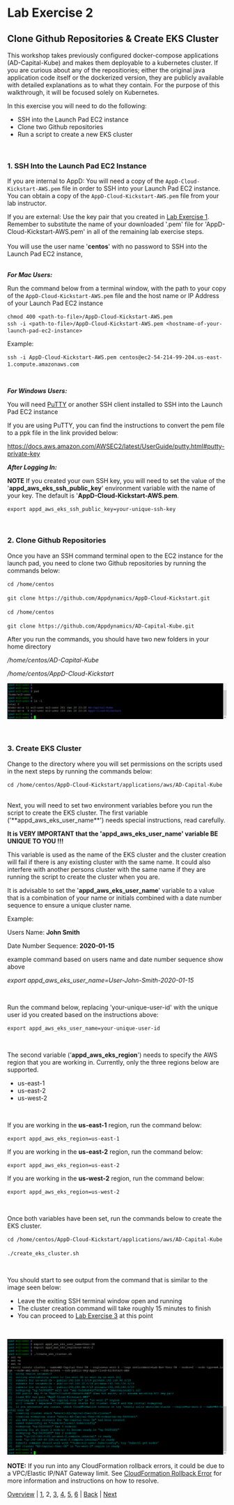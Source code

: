 # Lab Exercise 2
## Clone Github Repositories & Create EKS Cluster

This workshop takes previously configured docker-compose applications (AD-Capital-Kube) and makes them deployable to a kubernetes cluster. If you are curious about any of the repositiories; either the original java application code itself or the dockerized version, they are publicly available with detailed explanations as to what they contain. For the purpose of this walkthrough, it will be focused solely on Kubernetes.

In this exercise you will need to do the following:

- SSH into the Launch Pad EC2 instance
- Clone two Github repositories
- Run a script to create a new EKS cluster
<br>

### **1.** SSH Into the Launch Pad EC2 Instance
If you are internal to AppD: You will need a copy of the `AppD-Cloud-Kickstart-AWS.pem` file in order to SSH into your Launch Pad EC2 instance. You can obtain a copy of the `AppD-Cloud-Kickstart-AWS.pem` file from your lab instructor.  

If you are external: Use the key pair that you created in [Lab Exercise 1](lab-exercise-01.md). Remember to substitute the name of your downloaded '.pem' file for 'AppD-Cloud-Kickstart-AWS.pem' in all of the remaining lab exercise steps.  
<br>
You will use the user name '**centos**' with no password to SSH into the Launch Pad EC2 instance,
<br><br>

***For Mac Users:***

Run the command below from a terminal window, with the path to your copy of the `AppD-Cloud-Kickstart-AWS.pem` file and the host name or IP Address of your Launch Pad EC2 instance
```
chmod 400 <path-to-file>/AppD-Cloud-Kickstart-AWS.pem
ssh -i <path-to-file>/AppD-Cloud-Kickstart-AWS.pem <hostname-of-your-launch-pad-ec2-instance>
```

Example:
```
ssh -i AppD-Cloud-Kickstart-AWS.pem centos@ec2-54-214-99-204.us-east-1.compute.amazonaws.com
```

<br>

***For Windows Users:***

You will need [PuTTY](https://www.putty.org/) or another SSH client installed to SSH into the Launch Pad EC2 instance
<br>

If you are using PuTTY, you can find the instructions to convert the pem file to a ppk file in the link provided below:

https://docs.aws.amazon.com/AWSEC2/latest/UserGuide/putty.html#putty-private-key

***After Logging In:***

**NOTE** If you created your own SSH key, you will need to set the value of the '**appd_aws_eks_ssh_public_key**' environment variable with the name of your key. The default is '**AppD-Cloud-Kickstart-AWS.pem**.

```
export appd_aws_eks_ssh_public_key=your-unique-ssh-key
```
<br>

### **2.** Clone Github Repositories

Once you have an SSH command terminal open to the EC2 instance for the launch pad, you need to clone two Github repositories by running the commands below:

```
cd /home/centos

git clone https://github.com/Appdynamics/AppD-Cloud-Kickstart.git

cd /home/centos

git clone https://github.com/Appdynamics/AD-Capital-Kube.git
```

After you run the commands, you should have two new folders in your home directory

*/home/centos/AD-Capital-Kube*

*/home/centos/AppD-Cloud-Kickstart*

![Git Repos Pulled](./images/2.png)

<br>

### **3.** Create EKS Cluster

Change to the directory where you will set permissions on the scripts used in the next steps by running the commands below:

```
cd /home/centos/AppD-Cloud-Kickstart/applications/aws/AD-Capital-Kube
```
<br>
Next, you will need to set two environment variables before you run the script to create the EKS cluster. The first variable ('**appd_aws_eks_user_name**') needs special instructions, read carefully.  

**It is VERY IMPORTANT that the 'appd_aws_eks_user_name' variable BE UNIQUE TO YOU !!!**  

This variable is used as the name of the EKS cluster and the cluster creation will fail if there is any existing cluster with the same name. It could also interfere with another persons cluster with the same name if they are running the script to create the cluster when you are.

It is advisable to set the '**appd_aws_eks_user_name**' variable to a value that is a combination of your name or initials combined with a date number sequence to ensure a unique cluster name.

Example:
<br>

Users Name: **John Smith**

Date Number Sequence: **2020-01-15**

example command based on users name and date number sequence show above

*export appd_aws_eks_user_name=User-John-Smith-2020-01-15*

<br>

Run the command below, replacing 'your-unique-user-id' with the unique user id you created based on the instructions above:
```
export appd_aws_eks_user_name=your-unique-user-id
```
<br>

The second variable ('**appd_aws_eks_region**') needs to specify the AWS region that you are working in.  Currently, only the three regions below are supported.

- us-east-1
- us-east-2
- us-west-2

<br>

If you are working in the **us-east-1** region, run the command below:
```
export appd_aws_eks_region=us-east-1
```

If you are working in the **us-east-2** region, run the command below:
```
export appd_aws_eks_region=us-east-2
```

If you are working in the **us-west-2** region, run the command below:
```
export appd_aws_eks_region=us-west-2
```


<br>

Once both variables have been set, run the commands below to create the EKS cluster.

```
cd /home/centos/AppD-Cloud-Kickstart/applications/aws/AD-Capital-Kube

./create_eks_cluster.sh
```

<br>

You should start to see output from the command that is similar to the image seen below:

- Leave the exiting SSH terminal window open and running
- The cluster creation command will take roughly 15 minutes to finish
- You can proceed to [Lab Exercise 3](lab-exercise-03.md) at this point

<br>

![EKS Cluster Created](./images/3.png)

**NOTE:** If you run into any CloudFormation rollback errors, it could be due to a VPC/Elastic IP/NAT Gateway limit. See [CloudFormation Rollback Error](cloud-formation-rollback-error.md) for more information and instructions on how to resolve.

[Overview](aws-eks-monitoring.md) | [1](lab-exercise-01.md), 2, [3](lab-exercise-03.md), [4](lab-exercise-04.md), [5](lab-exercise-05.md), [6](lab-exercise-06.md) | [Back](lab-exercise-01.md) | [Next](lab-exercise-03.md)
